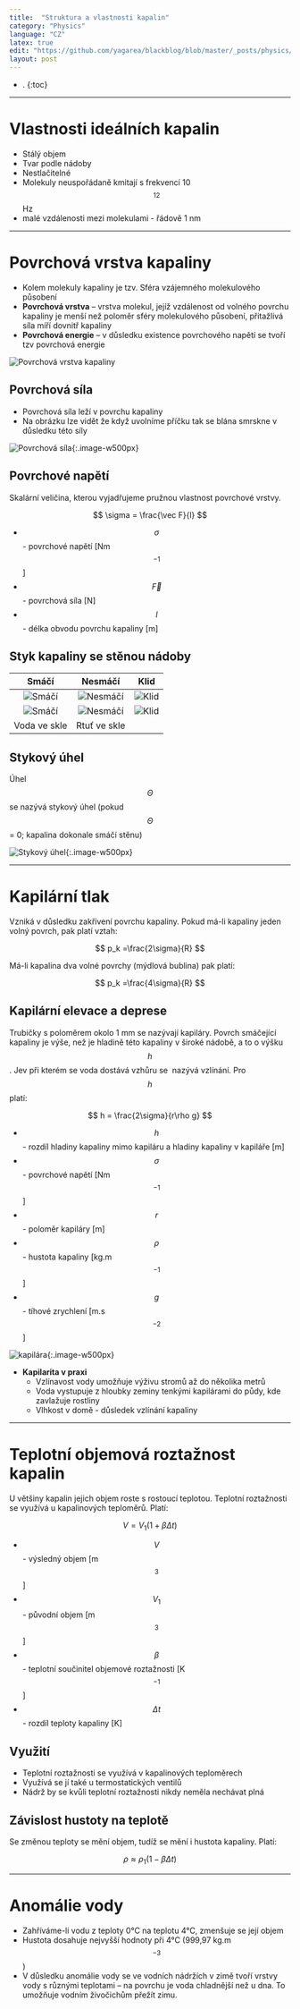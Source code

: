 ```yaml
---
title:  "Struktura a vlastnosti kapalin"
category: "Physics"
language: "CZ"
latex: true
edit: "https://github.com/yagarea/blackblog/blob/master/_posts/physics/2020-05-26-struktura-a-vlastnosti-kapalin.md?plain=1"
layout: post
---
```


- .
{:toc}
---

# Vlastnosti ideálních kapalin
- Stálý objem
- Tvar podle nádoby
- Nestlačitelné
- Molekuly neuspořádaně kmitají s frekvencí 10$$^{12}$$ Hz
- malé vzdálenosti mezi molekulami - řádově 1 nm

---

# Povrchová vrstva kapaliny
- Kolem molekuly kapaliny je tzv. Sféra vzájemného molekulového působení
- **Povrchová vrstva** – vrstva molekul, jejíž vzdálenost od volného povrchu kapaliny je menší než poloměr sféry molekulového působení, přitažlivá síla míří dovnitř kapaliny
- **Povrchová energie** – v důsledku existence povrchového napětí se tvoří tzv povrchová energie

![Povrchová vrstva kapaliny](/assets/img/physics/vlastnosti-kapalin/povrchova-vrstva.png)

## Povrchová síla
- Povrchová síla leží v povrchu kapaliny
- Na obrázku lze vidět že když uvolníme příčku tak se blána smrskne v důsledku této síly

![Povrchová síla](/assets/img/physics/vlastnosti-kapalin/povrchova-sila.png){:.image-w500px}

## Povrchové napětí
Skalární veličina, kterou vyjadřujeme pružnou vlastnost povrchové vrstvy.

$$ \sigma = \frac{\vec F}{l} $$

- $$\sigma$$ - povrchové napětí [Nm$$^{-1}$$]
- $$\vec F$$ - povrchová síla [N]
- $$l$$ - délka obvodu povrchu kapaliny [m]

## Styk kapaliny se stěnou nádoby

| Smáčí | Nesmáčí | Klid |
|:-----:|:-------:|:----:|
| ![Smáčí](/assets/img/physics/vlastnosti-kapalin/smaci.png) | ![Nesmáčí](/assets/img/physics/vlastnosti-kapalin/nesmaci.png) | ![Klid](/assets/img/physics/vlastnosti-kapalin/nereaguje.png) |
| ![Smáčí](/assets/img/physics/vlastnosti-kapalin/kapka-smaci.png) | ![Nesmáčí](/assets/img/physics/vlastnosti-kapalin/kapka-nesmaci.png) | ![Klid](/assets/img/physics/vlastnosti-kapalin/kapka-nic.png)|  
| Voda ve skle | Rtuť ve skle | |

## Stykový úhel
Úhel $$\Theta$$ se nazývá stykový úhel (pokud $$\Theta$$ = 0; kapalina dokonale smáčí stěnu)

![Stykový úhel](/assets/img/physics/vlastnosti-kapalin/stykovy-uhel.png){:.image-w500px}

---

# Kapilární tlak
Vzniká v důsledku zakřivení povrchu kapaliny. Pokud má-li kapaliny jeden volný povrch, pak platí vztah:

$$ p_k =\frac{2\sigma}{R} $$

Má-li kapalina dva volné povrchy (mýdlová bublina) pak platí:

$$ p_k =\frac{4\sigma}{R} $$

## Kapilární elevace a deprese
Trubičky s poloměrem okolo 1 mm se nazývají kapiláry. Povrch smáčející kapaliny je výše, než je hladině této kapaliny v široké nádobě, a to o výšku $$h$$. Jev při kterém se voda dostává vzhůru se 
nazývá vzlínání. Pro $$h$$ platí:

$$ h = \frac{2\sigma}{r\rho g} $$

- $$h$$ - rozdíl hladiny kapaliny mimo kapiláru a hladiny kapaliny v kapiláře [m]
- $$\sigma$$ - povrchové napětí [Nm$$^{-1}$$]
- $$r$$ - poloměr kapiláry [m]
- $$\rho$$ - hustota kapaliny [kg.m$$^{-1}$$]
- $$g$$ - tíhové zrychlení [m.s$$^{-2}$$]

![kapilára](/assets/img/physics/vlastnosti-kapalin/kapilara.png){:.image-w500px}

- **Kapilarita v praxi**
	- Vzlínavost vody umožňuje výživu stromů až do několika metrů
	- Voda vystupuje z hloubky zeminy tenkými kapilárami do půdy, kde zavlažuje rostliny
	- Vlhkost v domě - důsledek vzlínání kapaliny

---

# Teplotní objemová roztažnost kapalin
U většiny kapalin jejich objem roste s rostoucí teplotou. Teplotní roztažnosti se využívá u kapalinových teploměrů. Platí:

$$ V = V_1 (1 + \beta \Delta t ) $$

- $$V$$ - výsledný objem [m$$^3$$]
- $$V_1$$ - původní objem [m$$^3$$]
- $$\beta$$ - teplotní součinitel objemové roztažnosti [K$$^{-1}$$]
- $$\Delta t$$ - rozdíl teploty kapaliny [K]

## Využití
- Teplotní roztažnosti se využívá v kapalinových teploměrech
- Využívá se jí také u termostatických ventilů
- Nádrž by se kvůli teplotní roztažnosti nikdy neměla nechávat plná

## Závislost hustoty na teplotě
Se změnou teploty se mění objem, tudíž se mění i hustota kapaliny. Platí:

$$ \rho \approx \rho_1(1-\beta \Delta t) $$

---

# Anomálie vody
- Zahříváme-li vodu z teploty 0°C na teplotu 4°C, zmenšuje se její objem
- Hustota dosahuje nejvyšší hodnoty při 4°C (999,97 kg.m$$^{-3}$$)
- V důsledku anomálie vody se ve vodních nádržích v zimě tvoří vrstvy vody s různými teplotami – na povrchu je voda chladnější než u dna. To umožňuje vodním živočichům přežít zimu.
